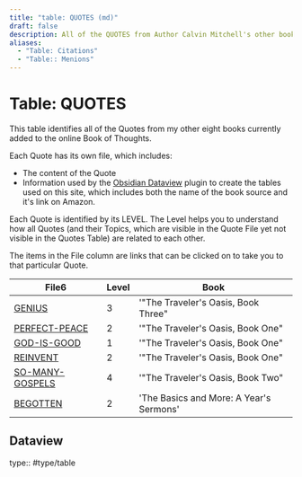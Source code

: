 ```yaml
---
title: "table: QUOTES (md)"
draft: false
description: All of the QUOTES from Author Calvin Mitchell's other books.
aliases:
  - "Table: Citations"
  - "Table:: Menions"
---
```

# Table: QUOTES
This table identifies all of the Quotes from my other eight books currently added to the online Book of Thoughts.

Each Quote has its own file, which includes:
- The content of the Quote
- Information used by the [Obsidian Dataview](https://blacksmithgu.github.io/obsidian-dataview/) plugin to create the tables used on this site, which includes both the name of the book source and it's link on Amazon.

Each Quote is identified by its LEVEL. The Level helps you to understand how all Quotes (and their Topics, which are visible in the Quote File yet not visible in the Quotes Table) are related to each other.

The items in the File column are links that can be clicked on to take you to that particular Quote.

|File6|Level|Book|
|---|---|---|
|[GENIUS](app://obsidian.md/content/QUOTES/GENIUS.md)|3|'"The Traveler's Oasis, Book Three"|
|[PERFECT-PEACE](app://obsidian.md/content/QUOTES/PERFECT-PEACE.md)|2|'"The Traveler's Oasis, Book One"|
|[GOD-IS-GOOD](app://obsidian.md/content/QUOTES/GOD-IS-GOOD.md)|1|'"The Traveler's Oasis, Book One"|
|[REINVENT](app://obsidian.md/content/QUOTES/REINVENT.md)|2|'"The Traveler's Oasis, Book One"|
|[SO-MANY-GOSPELS](app://obsidian.md/content/QUOTES/SO-MANY-GOSPELS.md)|4|'"The Traveler's Oasis, Book Two"|
|[BEGOTTEN](app://obsidian.md/content/QUOTES/BEGOTTEN.md)|2|'The Basics and More: A Year's Sermons'|

## Dataview
type:: #type/table
